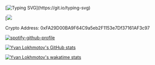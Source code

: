 <!---
yvanlok/yvanlok is a ✨ special ✨ repository because its `README.md` (this file) appears on your GitHub profile.
You can click the Preview link to take a look at your changes.
--->

[![Typing SVG](https://readme-typing-svg.demolab.com?font=Fira+Code&pause=1000&width=435&lines=Hello%2C+welcome+to+my+profile.+;I+am+currently+learning+C%2B%2B+and+expanding+my+knowledge+of+Python.)](https://git.io/typing-svg)

[![](https://storage.googleapis.com/openscreenshot/G%2FN%2F3/ebFwj53NG.png)

Crypto Address: 0xFA29D00BA9F64C9a5eb2F1153e7Df37161AF3c97

[![spotify-github-profile](https://spotify-github-profile.vercel.app/api/view?uid=rmob7dna3okotzylzd0a71kzq&cover_image=true&theme=compact&show_offline=false&background_color=121212&interchange=false)](https://spotify-github-profile.vercel.app/api/view?uid=rmob7dna3okotzylzd0a71kzq&redirect=true)

[![Yvan Lokhmotov's GitHub stats](https://github-readme-stats.vercel.app/api?username=yvanlok&count_private=true&theme=transparent)](https://github.com/anuraghazra/github-readme-stats)

[![Yvan Lokhmotov's wakatime stats](https://github-readme-stats.vercel.app/api/wakatime?username=yvanlok&layout=compact&theme=transparent)](https://github.com/anuraghazra/github-readme-stats)


